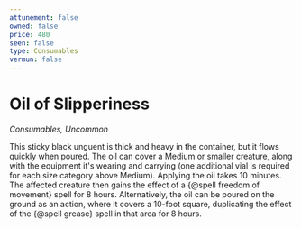 ```yaml
---
attunement: false
owned: false
price: 480
seen: false
type: Consumables
vermun: false
---
```

# Oil of Slipperiness

*Consumables, Uncommon*

This sticky black unguent is thick and heavy in the container, but it flows quickly when poured. The oil can cover a Medium or smaller creature, along with the equipment it's wearing and carrying (one additional vial is required for each size category above Medium). Applying the oil takes 10 minutes. The affected creature then gains the effect of a {@spell freedom of movement} spell for 8 hours. Alternatively, the oil can be poured on the ground as an action, where it covers a 10-foot square, duplicating the effect of the {@spell grease} spell in that area for 8 hours.